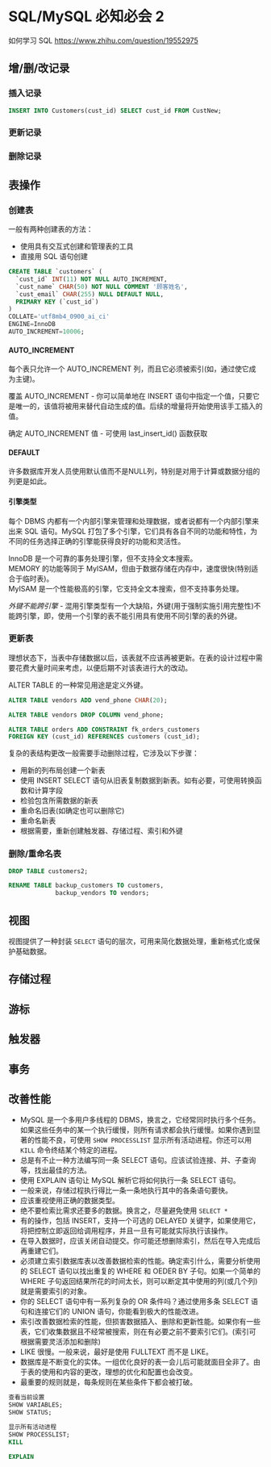 # SQL/MySQL 必知必会 2

如何学习 SQL https://www.zhihu.com/question/19552975


## 增/删/改记录

### 插入记录

```sql
INSERT INTO Customers(cust_id) SELECT cust_id FROM CustNew;
```

### 更新记录

### 删除记录


## 表操作

### 创建表

一般有两种创建表的方法：
  * 使用具有交互式创建和管理表的工具
  * 直接用 SQL 语句创建

```sql
CREATE TABLE `customers` (
  `cust_id` INT(11) NOT NULL AUTO_INCREMENT,
  `cust_name` CHAR(50) NOT NULL COMMENT '顾客姓名',
  `cust_email` CHAR(255) NULL DEFAULT NULL,
  PRIMARY KEY (`cust_id`)
)
COLLATE='utf8mb4_0900_ai_ci'
ENGINE=InnoDB
AUTO_INCREMENT=10006;
```

#### AUTO_INCREMENT

每个表只允许一个 AUTO_INCREMENT 列，而且它必须被索引(如，通过使它成为主键)。

覆盖 AUTO_INCREMENT - 你可以简单地在 INSERT 语句中指定一个值，只要它是唯一的，该值将被用来替代自动生成的值。后续的增量将开始使用该手工插入的值。

确定 AUTO_INCREMENT 值 - 可使用 last_insert_id() 函数获取

#### DEFAULT

许多数据库开发人员使用默认值而不是NULL列，特别是对用于计算或数据分组的列更是如此。

#### 引擎类型

每个 DBMS 内都有一个内部引擎来管理和处理数据，或者说都有一个内部引擎来出来 SQL 语句。MySQL 打包了多个引擎，它们具有各自不同的功能和特性，为不同的任务选择正确的引擎能获得良好的功能和灵活性。

InnoDB 是一个可靠的事务处理引擎，但不支持全文本搜索。  
MEMORY 的功能等同于 MyISAM，但由于数据存储在内存中，速度很快(特别适合于临时表)。  
MyISAM 是一个性能极高的引擎，它支持全文本搜索，但不支持事务处理。

*外键不能跨引擎* - 混用引擎类型有一个大缺陷，外键(用于强制实施引用完整性)不能跨引擎，即，使用一个引擎的表不能引用具有使用不同引擎的表的外键。

### 更新表

理想状态下，当表中存储数据以后，该表就不应该再被更新。在表的设计过程中需要花费大量时间来考虑，以便后期不对该表进行大的改动。

ALTER TABLE 的一种常见用途是定义外键。

```sql
ALTER TABLE vendors ADD vend_phone CHAR(20);

ALTER TABLE vendors DROP COLUMN vend_phone;

ALTER TABLE orders ADD CONSTRAINT fk_orders_customers
FOREIGN KEY (cust_id) REFERENCES customers (cust_id);
```

复杂的表结构更改一般需要手动删除过程，它涉及以下步骤：
* 用新的列布局创建一个新表
* 使用 INSERT SELECT 语句从旧表复制数据到新表。如有必要，可使用转换函数和计算字段
* 检验包含所需数据的新表
* 重命名旧表(如确定也可以删除它)
* 重命名新表
* 根据需要，重新创建触发器、存储过程、索引和外键

### 删除/重命名表

```sql
DROP TABLE customers2;

RENAME TABLE backup_customers TO customers,
             backup_vendors TO vendors;
```


## 视图

视图提供了一种封装 `SELECT` 语句的层次，可用来简化数据处理，重新格式化或保护基础数据。


## 存储过程


## 游标


## 触发器


## 事务


## 改善性能

* MySQL 是一个多用户多线程的 DBMS，换言之，它经常同时执行多个任务。如果这些任务中的某一个执行缓慢，则所有请求都会执行缓慢。如果你遇到显著的性能不良，可使用 `SHOW PROCESSLIST` 显示所有活动进程。你还可以用 `KILL` 命令终结某个特定的进程。
* 总是有不止一种方法编写同一条 SELECT 语句。应该试验连接、并、子查询等，找出最佳的方法。
* 使用 EXPLAIN 语句让 MySQL 解析它将如何执行一条 SELECT 语句。
* 一般来说，存储过程执行得比一条一条地执行其中的各条语句要快。
* 应该重视使用正确的数据类型。
* 绝不要检索比需求还要多的数据。换言之，尽量避免使用 `SELECT *`
* 有的操作，包括 INSERT，支持一个可选的 DELAYED 关键字，如果使用它，将把控制立即返回给调用程序，并且一旦有可能就实际执行该操作。
* 在导入数据时，应该关闭自动提交。你可能还想删除索引，然后在导入完成后再重建它们。
* 必须建立索引数据库表以改善数据检索的性能。确定索引什么，需要分析使用的 SELECT 语句以找出重复的 WHERE 和 OEDER BY 子句。如果一个简单的 WHERE 子句返回结果所花的时间太长，则可以断定其中使用的列(或几个列)就是需要索引的对象。
* 你的 SELECT 语句中有一系列复杂的 OR 条件吗？通过使用多条 SELECT 语句和连接它们的 UNION 语句，你能看到极大的性能改进。
* 索引改善数据检索的性能，但损害数据插入、删除和更新性能。如果你有一些表，它们收集数据且不经常被搜索，则在有必要之前不要索引它们。(索引可根据需要灵活添加和删除)
* LIKE 很慢。一般来说，最好是使用 FULLTEXT 而不是 LIKE。
* 数据库是不断变化的实体。一组优化良好的表一会儿后可能就面目全非了。由于表的使用和内容的更改，理想的优化和配置也会改变。
* 最重要的规则就是，每条规则在某些条件下都会被打破。

```sql
查看当前设置
SHOW VARIABLES;
SHOW STATUS;

显示所有活动进程
SHOW PROCESSLIST;
KILL

EXPLAIN
```


